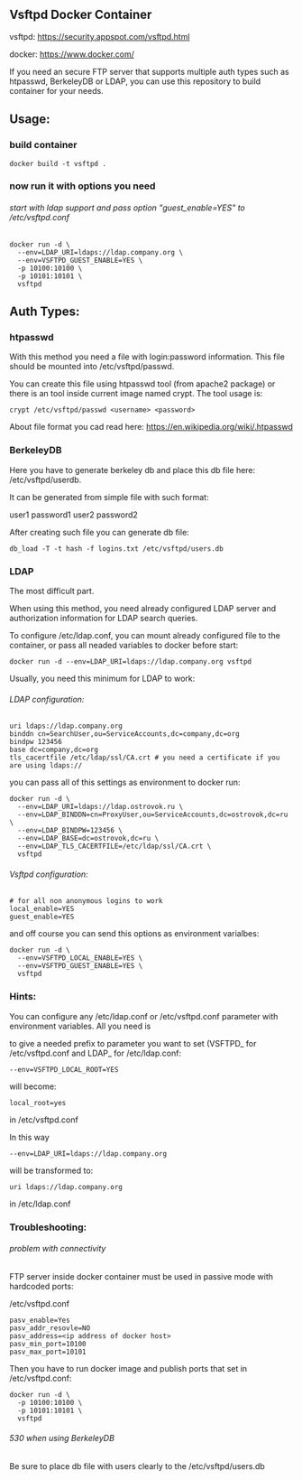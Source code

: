 
Vsftpd Docker Container
-----------------------

vsftpd: https://security.appspot.com/vsftpd.html

docker: https://www.docker.com/


If you need an secure FTP server that supports multiple auth types such as htpasswd, BerkeleyDB or LDAP, you can use this repository to build container for your needs.

Usage:
------

### build container

```docker build -t vsftpd .```

### now run it with options you need

###### start with ldap support and pass option "guest_enable=YES" to /etc/vsftpd.conf

```
docker run -d \
  --env=LDAP_URI=ldaps://ldap.company.org \
  --env=VSFTPD_GUEST_ENABLE=YES \
  -p 10100:10100 \
  -p 10101:10101 \
  vsftpd
```

Auth Types:
----------

### htpasswd

With this method you need a file with login:password information. This file should be mounted into /etc/vsftpd/passwd.

You can create this file using htpasswd tool (from apache2 package) or there is an tool inside current image named crypt. The tool usage is:

```crypt /etc/vsftpd/passwd <username> <password>```

About file format you cad read here: https://en.wikipedia.org/wiki/.htpasswd

### BerkeleyDB

Here you have to generate berkeley db and place this db file here: /etc/vsftpd/userdb.

It can be generated from simple file with such format:

user1
password1
user2
password2

After creating such file you can generate db file:

```db_load -T -t hash -f logins.txt /etc/vsftpd/users.db```

### LDAP

The most difficult part.

When using this method, you need already configured LDAP server and authorization information for LDAP search queries.

To configure /etc/ldap.conf, you can mount already configured file to the container, or pass all neaded variables to docker before start:

```
docker run -d --env=LDAP_URI=ldaps://ldap.company.org vsftpd
```

Usually, you need this minimum for LDAP to work:

###### LDAP configuration:
```
uri ldaps://ldap.company.org 
binddn cn=SearchUser,ou=ServiceAccounts,dc=company,dc=org 
bindpw 123456
base dc=company,dc=org 
tls_cacertfile /etc/ldap/ssl/CA.crt # you need a certificate if you are using ldaps://
```

you can pass all of this settings as environment to docker run:

```
docker run -d \
  --env=LDAP_URI=ldaps://ldap.ostrovok.ru \
  --env=LDAP_BINDDN=cn=ProxyUser,ou=ServiceAccounts,dc=ostrovok,dc=ru \
  --env=LDAP_BINDPW=123456 \
  --env=LDAP_BASE=dc=ostrovok,dc=ru \
  --env=LDAP_TLS_CACERTFILE=/etc/ldap/ssl/CA.crt \
  vsftpd
```

###### Vsftpd configuration:

```
# for all non anonymous logins to work
local_enable=YES
guest_enable=YES
```

and off course you can send this options as environment varialbes:

```
docker run -d \
  --env=VSFTPD_LOCAL_ENABLE=YES \
  --env=VSFTPD_GUEST_ENABLE=YES \
  vsftpd
```

### Hints:

You can configure any /etc/ldap.conf or /etc/vsftpd.conf parameter with environment variables. All you need is

to give a needed prefix to parameter you want to set (VSFTPD_ for /etc/vsftpd.conf and LDAP_ for /etc/ldap.conf:

```
--env=VSFTPD_LOCAL_ROOT=YES
```

will become:

```
local_root=yes
```

in /etc/vsftpd.conf

In this way

```
--env=LDAP_URI=ldaps://ldap.company.org
```

will be transformed to:

```
uri ldaps://ldap.company.org
```

in /etc/ldap.conf

### Troubleshooting:

###### problem with connectivity

FTP server inside docker container must be used in passive mode with hardcoded ports:

/etc/vsftpd.conf

```
pasv_enable=Yes
pasv_addr_resovle=NO
pasv_address=<ip address of docker host>
pasv_min_port=10100
pasv_max_port=10101
```

Then you have to run docker image and publish ports that set in /etc/vsftpd.conf:

```
docker run -d \
  -p 10100:10100 \
  -p 10101:10101 \
  vsftpd
```

###### 530 when using BerkeleyDB

Be sure to place db file with users clearly to the /etc/vsftpd/users.db


